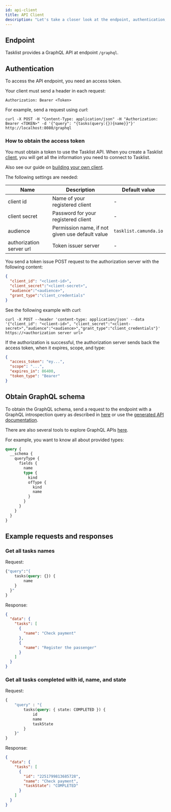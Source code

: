 ```yaml
---
id: api-client
title: API Client
description: "Let's take a closer look at the endpoint, authentication, access token, and API usage within Tasklist."
---
```


## Endpoint

Tasklist provides a GraphQL API at endpoint `/graphql`.

## Authentication

To access the API endpoint, you need an access token. 

Your client must send a header in each request: 

`Authorization: Bearer <Token>`

For example, send a request using *curl*:

[//]:# (How is curl normally written? Curl? or cURL, or CURL?)

```shell
curl -X POST -H "Content-Type: application/json" -H "Authorization: Bearer <TOKEN>" -d '{"query": "{tasks(query:{}){name}}"}' http://localhost:8080/graphql
```

### How to obtain the access token

You must obtain a token to use the Tasklist API. When you create a Tasklist [client](../../../guides/getting-started/setup-client-connection-credentials.md), you will get all the information you need to connect to Tasklist.

Also see our guide on [building your own client](../../../product-manuals/clients/build-your-own-client.md).

The following settings are needed:

Name | Description | Default value
-----|-------------|--------------
client id | Name of your registered client | -
client secret | Password for your registered client | -
audience | Permission name, if not given use default value | `tasklist.camunda.io`
authorization server url | Token issuer server | -

You send a token issue POST request to the authorization server with the following content:

```json
{
  "client_id": "<client-id>", 
  "client_secret":"<client-secret>",
  "audience":"<audience>",
  "grant_type":"client_credentials"
}
```

See the following example with *curl*:

```shell
curl -X POST --header 'content-type: application/json' --data '{"client_id": "<client-id>", "client_secret":"<client-secret>","audience":"<audience>","grant_type":"client_credentials"}' https://<authorization server url>
```

If the authorization is successful, the authorization server sends back the access token, when it expires, scope, and type:

````json
{
  "access_token": "ey...",
  "scope": "...",
  "expires_in": 86400,
  "token_type": "Bearer"
}
````

## Obtain GraphQL schema

To obtain the GraphQL schema, send a request to the endpoint with a GraphQL introspection query as described in [here](https://graphql.org/learn/introspection/) or use the [generated API documentation](../../../reference/tasklist-api/schema).

There are also several tools to explore GraphQL APIs [here](https://altair.sirmuel.design).

For example, you want to know all about provided types:

````graphql
query {
  __schema {
    queryType {
      fields {
        name
        type {
          kind
          ofType {
            kind
            name
          }
        }
      }
    }
  }
}
```` 

## Example requests and responses

### Get all tasks names

Request:

````graphql
{"query":"{
    tasks(query: {}) {
        name
    }
  }"
}
````

Response:

```json
{
  "data": {
    "tasks": [
      {
        "name": "Check payment"
      },
      {
        "name": "Register the passenger"
      }
    ]
  }
}
```

### Get all tasks completed with id, name, and state

Request:

```graphql
{
    "query" : "{
        tasks(query: { state: COMPLETED }) {
            id
            name
            taskState
        }
    }"
}
```

Response:

```json
{
  "data": {
    "tasks": [
      {
        "id": "2251799813685728",
        "name": "Check payment",
        "taskState": "COMPLETED"
      }
    ]
  }
}
```
